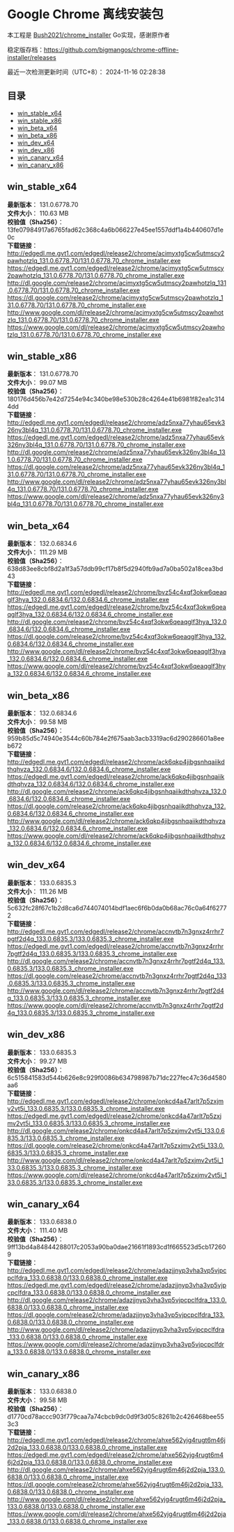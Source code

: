 # Google Chrome 离线安装包
本工程是 [Bush2021/chrome_installer](https://github.com/Bush2021/chrome_installer) Go实现，感谢原作者

稳定版存档：<https://github.com/bigmangos/chrome-offline-installer/releases>

最近一次检测更新时间（UTC+8）：
2024-11-16 02:28:38

## 目录
* [win_stable_x64](https://github.com/bigmangos/chrome-offline-installer?tab=readme-ov-file#win_stable_x64)
* [win_stable_x86](https://github.com/bigmangos/chrome-offline-installer?tab=readme-ov-file#win_stable_x86)
* [win_beta_x64](https://github.com/bigmangos/chrome-offline-installer?tab=readme-ov-file#win_beta_x64)
* [win_beta_x86](https://github.com/bigmangos/chrome-offline-installer?tab=readme-ov-file#win_beta_x86)
* [win_dev_x64](https://github.com/bigmangos/chrome-offline-installer?tab=readme-ov-file#win_dev_x64)
* [win_dev_x86](https://github.com/bigmangos/chrome-offline-installer?tab=readme-ov-file#win_dev_x86)
* [win_canary_x64](https://github.com/bigmangos/chrome-offline-installer?tab=readme-ov-file#win_canary_x64)
* [win_canary_x86](https://github.com/bigmangos/chrome-offline-installer?tab=readme-ov-file#win_canary_x86)

## win_stable_x64
**最新版本**： 131.0.6778.70  
**文件大小**： 110.63 MB  
**校验值（Sha256）**： 13fe07984917a6765fad62c368c4a6b066227e45ee1557ddf1a4b440607d1e0c  
**下载链接**：
http://edgedl.me.gvt1.com/edgedl/release2/chrome/acimyxtg5cw5utmscy2pawhotzlq_131.0.6778.70/131.0.6778.70_chrome_installer.exe
https://edgedl.me.gvt1.com/edgedl/release2/chrome/acimyxtg5cw5utmscy2pawhotzlq_131.0.6778.70/131.0.6778.70_chrome_installer.exe
http://dl.google.com/release2/chrome/acimyxtg5cw5utmscy2pawhotzlq_131.0.6778.70/131.0.6778.70_chrome_installer.exe
https://dl.google.com/release2/chrome/acimyxtg5cw5utmscy2pawhotzlq_131.0.6778.70/131.0.6778.70_chrome_installer.exe
http://www.google.com/dl/release2/chrome/acimyxtg5cw5utmscy2pawhotzlq_131.0.6778.70/131.0.6778.70_chrome_installer.exe
https://www.google.com/dl/release2/chrome/acimyxtg5cw5utmscy2pawhotzlq_131.0.6778.70/131.0.6778.70_chrome_installer.exe
## win_stable_x86
**最新版本**： 131.0.6778.70  
**文件大小**： 99.07 MB  
**校验值（Sha256）**： 180176d456b7e42d7254e94c340be98e530b28c4264e41b6981f82ea1c3144dd  
**下载链接**：
http://edgedl.me.gvt1.com/edgedl/release2/chrome/adz5nxa77yhau65evk326ny3bl4q_131.0.6778.70/131.0.6778.70_chrome_installer.exe
https://edgedl.me.gvt1.com/edgedl/release2/chrome/adz5nxa77yhau65evk326ny3bl4q_131.0.6778.70/131.0.6778.70_chrome_installer.exe
http://dl.google.com/release2/chrome/adz5nxa77yhau65evk326ny3bl4q_131.0.6778.70/131.0.6778.70_chrome_installer.exe
https://dl.google.com/release2/chrome/adz5nxa77yhau65evk326ny3bl4q_131.0.6778.70/131.0.6778.70_chrome_installer.exe
http://www.google.com/dl/release2/chrome/adz5nxa77yhau65evk326ny3bl4q_131.0.6778.70/131.0.6778.70_chrome_installer.exe
https://www.google.com/dl/release2/chrome/adz5nxa77yhau65evk326ny3bl4q_131.0.6778.70/131.0.6778.70_chrome_installer.exe
## win_beta_x64
**最新版本**： 132.0.6834.6  
**文件大小**： 111.29 MB  
**校验值（Sha256）**： 638d83ee8cbf8d2a1f3a57ddb99cf17b8f5d2940fb9ad7a0ba502a18cea3bd43  
**下载链接**：
http://edgedl.me.gvt1.com/edgedl/release2/chrome/bvz54c4xqf3okw6qeaqglf3hya_132.0.6834.6/132.0.6834.6_chrome_installer.exe
https://edgedl.me.gvt1.com/edgedl/release2/chrome/bvz54c4xqf3okw6qeaqglf3hya_132.0.6834.6/132.0.6834.6_chrome_installer.exe
http://dl.google.com/release2/chrome/bvz54c4xqf3okw6qeaqglf3hya_132.0.6834.6/132.0.6834.6_chrome_installer.exe
https://dl.google.com/release2/chrome/bvz54c4xqf3okw6qeaqglf3hya_132.0.6834.6/132.0.6834.6_chrome_installer.exe
http://www.google.com/dl/release2/chrome/bvz54c4xqf3okw6qeaqglf3hya_132.0.6834.6/132.0.6834.6_chrome_installer.exe
https://www.google.com/dl/release2/chrome/bvz54c4xqf3okw6qeaqglf3hya_132.0.6834.6/132.0.6834.6_chrome_installer.exe
## win_beta_x86
**最新版本**： 132.0.6834.6  
**文件大小**： 99.58 MB  
**校验值（Sha256）**： 959b85d5c74940e3544c60b784e2f675aab3acb3319ac6d290286601a8eeb672  
**下载链接**：
http://edgedl.me.gvt1.com/edgedl/release2/chrome/ack6qkp4jibgsnhqaiikdthqhvza_132.0.6834.6/132.0.6834.6_chrome_installer.exe
https://edgedl.me.gvt1.com/edgedl/release2/chrome/ack6qkp4jibgsnhqaiikdthqhvza_132.0.6834.6/132.0.6834.6_chrome_installer.exe
http://dl.google.com/release2/chrome/ack6qkp4jibgsnhqaiikdthqhvza_132.0.6834.6/132.0.6834.6_chrome_installer.exe
https://dl.google.com/release2/chrome/ack6qkp4jibgsnhqaiikdthqhvza_132.0.6834.6/132.0.6834.6_chrome_installer.exe
http://www.google.com/dl/release2/chrome/ack6qkp4jibgsnhqaiikdthqhvza_132.0.6834.6/132.0.6834.6_chrome_installer.exe
https://www.google.com/dl/release2/chrome/ack6qkp4jibgsnhqaiikdthqhvza_132.0.6834.6/132.0.6834.6_chrome_installer.exe
## win_dev_x64
**最新版本**： 133.0.6835.3  
**文件大小**： 111.26 MB  
**校验值（Sha256）**： 5c632fc28f67c1b2d8ca6d744074014bdf1aec6f6b0da0b68ac76c0a64f62772  
**下载链接**：
http://edgedl.me.gvt1.com/edgedl/release2/chrome/accnvtb7n3gnxz4rrhr7pgtf2d4q_133.0.6835.3/133.0.6835.3_chrome_installer.exe
https://edgedl.me.gvt1.com/edgedl/release2/chrome/accnvtb7n3gnxz4rrhr7pgtf2d4q_133.0.6835.3/133.0.6835.3_chrome_installer.exe
http://dl.google.com/release2/chrome/accnvtb7n3gnxz4rrhr7pgtf2d4q_133.0.6835.3/133.0.6835.3_chrome_installer.exe
https://dl.google.com/release2/chrome/accnvtb7n3gnxz4rrhr7pgtf2d4q_133.0.6835.3/133.0.6835.3_chrome_installer.exe
http://www.google.com/dl/release2/chrome/accnvtb7n3gnxz4rrhr7pgtf2d4q_133.0.6835.3/133.0.6835.3_chrome_installer.exe
https://www.google.com/dl/release2/chrome/accnvtb7n3gnxz4rrhr7pgtf2d4q_133.0.6835.3/133.0.6835.3_chrome_installer.exe
## win_dev_x86
**最新版本**： 133.0.6835.3  
**文件大小**： 99.27 MB  
**校验值（Sha256）**： 6c515841583d544b626e8c929f0086b634798987b71dc227fec47c36d4580aa6  
**下载链接**：
http://edgedl.me.gvt1.com/edgedl/release2/chrome/onkcd4a47arlt7p5zxjmv2vt5i_133.0.6835.3/133.0.6835.3_chrome_installer.exe
https://edgedl.me.gvt1.com/edgedl/release2/chrome/onkcd4a47arlt7p5zxjmv2vt5i_133.0.6835.3/133.0.6835.3_chrome_installer.exe
http://dl.google.com/release2/chrome/onkcd4a47arlt7p5zxjmv2vt5i_133.0.6835.3/133.0.6835.3_chrome_installer.exe
https://dl.google.com/release2/chrome/onkcd4a47arlt7p5zxjmv2vt5i_133.0.6835.3/133.0.6835.3_chrome_installer.exe
http://www.google.com/dl/release2/chrome/onkcd4a47arlt7p5zxjmv2vt5i_133.0.6835.3/133.0.6835.3_chrome_installer.exe
https://www.google.com/dl/release2/chrome/onkcd4a47arlt7p5zxjmv2vt5i_133.0.6835.3/133.0.6835.3_chrome_installer.exe
## win_canary_x64
**最新版本**： 133.0.6838.0  
**文件大小**： 111.40 MB  
**校验值（Sha256）**： 9ff13bd4a84844288017c2053a90ba0dae21661f1893cd1f665523d5cb172609  
**下载链接**：
http://edgedl.me.gvt1.com/edgedl/release2/chrome/adazjjnyp3vha3vp5vjpcpclfdra_133.0.6838.0/133.0.6838.0_chrome_installer.exe
https://edgedl.me.gvt1.com/edgedl/release2/chrome/adazjjnyp3vha3vp5vjpcpclfdra_133.0.6838.0/133.0.6838.0_chrome_installer.exe
http://dl.google.com/release2/chrome/adazjjnyp3vha3vp5vjpcpclfdra_133.0.6838.0/133.0.6838.0_chrome_installer.exe
https://dl.google.com/release2/chrome/adazjjnyp3vha3vp5vjpcpclfdra_133.0.6838.0/133.0.6838.0_chrome_installer.exe
http://www.google.com/dl/release2/chrome/adazjjnyp3vha3vp5vjpcpclfdra_133.0.6838.0/133.0.6838.0_chrome_installer.exe
https://www.google.com/dl/release2/chrome/adazjjnyp3vha3vp5vjpcpclfdra_133.0.6838.0/133.0.6838.0_chrome_installer.exe
## win_canary_x86
**最新版本**： 133.0.6838.0  
**文件大小**： 99.58 MB  
**校验值（Sha256）**： d1770cd78accc903f779caa7a74cbcb9dc0d9f3d05c8261b2c426468bee553c3  
**下载链接**：
http://edgedl.me.gvt1.com/edgedl/release2/chrome/ahxe562yjg4rugt6m46j2d2pja_133.0.6838.0/133.0.6838.0_chrome_installer.exe
https://edgedl.me.gvt1.com/edgedl/release2/chrome/ahxe562yjg4rugt6m46j2d2pja_133.0.6838.0/133.0.6838.0_chrome_installer.exe
http://dl.google.com/release2/chrome/ahxe562yjg4rugt6m46j2d2pja_133.0.6838.0/133.0.6838.0_chrome_installer.exe
https://dl.google.com/release2/chrome/ahxe562yjg4rugt6m46j2d2pja_133.0.6838.0/133.0.6838.0_chrome_installer.exe
http://www.google.com/dl/release2/chrome/ahxe562yjg4rugt6m46j2d2pja_133.0.6838.0/133.0.6838.0_chrome_installer.exe
https://www.google.com/dl/release2/chrome/ahxe562yjg4rugt6m46j2d2pja_133.0.6838.0/133.0.6838.0_chrome_installer.exe
